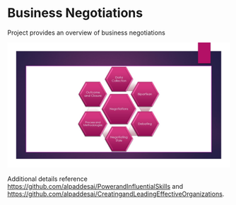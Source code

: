 # Business Negotiations

Project provides an overview of business negotiations 

![image](slide.jpg)

Additional details reference https://github.com/alpaddesai/PowerandInfluentialSkills and https://github.com/alpaddesai/CreatingandLeadingEffectiveOrganizations.
